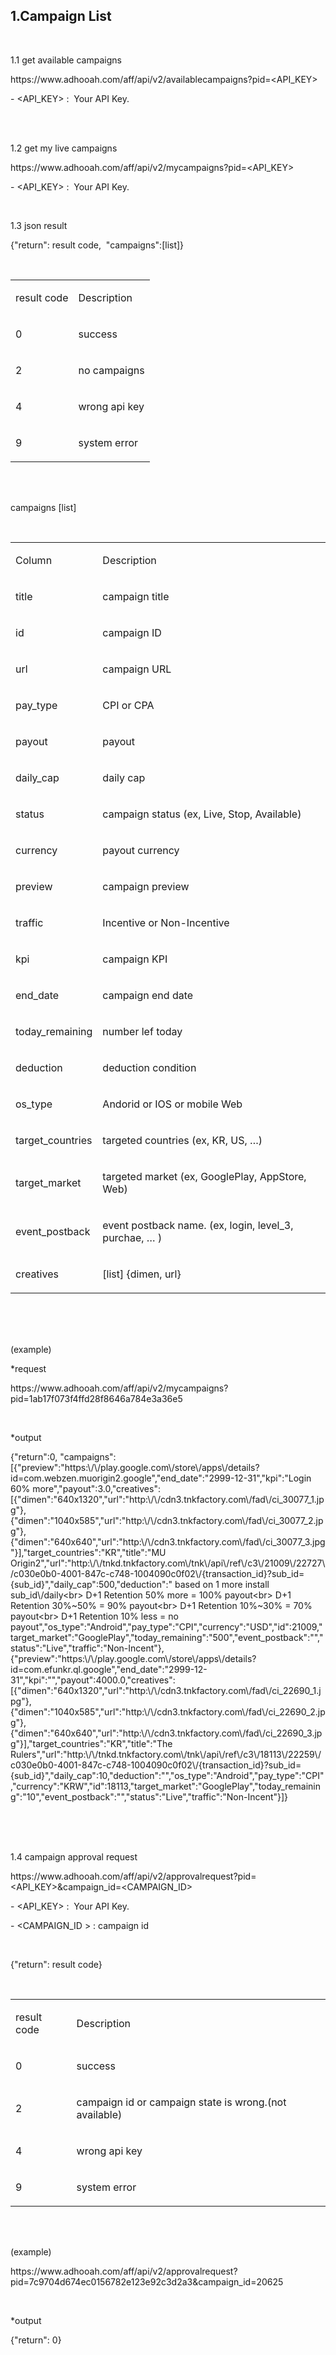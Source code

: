 <div class="ui segment">
		<h2>1.Campaign List</h2>
		<p>&nbsp;</p>
		<p>1.1 get available campaigns</p>
		<p>https://www.adhooah.com/aff/api/v2/availablecampaigns?pid=&lt;API_KEY&gt;</p>
		<p>- &lt;API_KEY&gt; : &nbsp;Your API Key.</p>
		<p>
			<br>
			<br>
		</p>
		<p>1.2 get my live campaigns</p>
		<p>https://www.adhooah.com/aff/api/v2/mycampaigns?pid=&lt;API_KEY&gt;</p>
		<p>- &lt;API_KEY&gt; : &nbsp;Your API Key.</p>
		<p>&nbsp;</p>
		<p>1.3 json result</p>
		<p>{"return": result code, &nbsp;"campaigns":[list]}</p>
		<p>&nbsp;</p>
		<table>
			<tbody>
				<tr>
					<td>
						<p>result code</p>
					</td>
					<td>
						<p>Description</p>
					</td>
				</tr>
				<tr>
					<td>
						<p>0</p>
					</td>
					<td>
						<p>success</p>
					</td>
				</tr>
				<tr>
					<td>
						<p>2</p>
					</td>
					<td>
						<p>no campaigns</p>
					</td>
				</tr>
				<tr>
					<td>
						<p>4</p>
					</td>
					<td>
						<p>wrong api key</p>
					</td>
				</tr>
				<tr>
					<td>
						<p>9</p>
					</td>
					<td>
						<p>system error</p>
					</td>
				</tr>
			</tbody>
		</table>
		<p>
			<br>
			<br>
		</p>
		<p>campaigns [list]</p>
		<p>&nbsp;</p>
		<table>
			<tbody>
				<tr>
					<td>
						<p>Column</p>
					</td>
					<td>
						<p>Description</p>
					</td>
				</tr>
				<tr>
					<td>
						<p>title</p>
					</td>
					<td>
						<p>campaign title</p>
					</td>
				</tr>
				<tr>
					<td>
						<p>id</p>
					</td>
					<td>
						<p>campaign ID</p>
					</td>
				</tr>
				<tr>
					<td>
						<p>url</p>
					</td>
					<td>
						<p>campaign URL</p>
					</td>
				</tr>
				<tr>
					<td>
						<p>pay_type</p>
					</td>
					<td>
						<p>CPI or CPA</p>
					</td>
				</tr>
				<tr>
					<td>
						<p>payout</p>
					</td>
					<td>
						<p>payout</p>
					</td>
				</tr>
				<tr>
					<td>
						<p>daily_cap</p>
					</td>
					<td>
						<p>daily cap</p>
					</td>
				</tr>
				<tr>
					<td>
						<p>status</p>
					</td>
					<td>
						<p>campaign status (ex, Live, Stop, Available)</p>
					</td>
				</tr>
				<tr>
					<td>
						<p>currency</p>
					</td>
					<td>
						<p>payout currency</p>
					</td>
				</tr>
				<tr>
					<td>
						<p>preview</p>
					</td>
					<td>
						<p>campaign preview</p>
					</td>
				</tr>
				<tr>
					<td>
						<p>traffic</p>
					</td>
					<td>
						<p>Incentive or Non-Incentive</p>
					</td>
				</tr>
				<tr>
					<td>
						<p>kpi</p>
					</td>
					<td>
						<p>campaign KPI</p>
					</td>
				</tr>
				<tr>
					<td>
						<p>end_date</p>
					</td>
					<td>
						<p>campaign end date</p>
					</td>
				</tr>
				<tr>
					<td>
						<p>today_remaining</p>
					</td>
					<td>
						<p>number lef today</p>
					</td>
				</tr>
				<tr>
					<td>
						<p>deduction</p>
					</td>
					<td>
						<p>deduction condition</p>
					</td>
				</tr>
				<tr>
					<td>
						<p>os_type</p>
					</td>
					<td>
						<p>Andorid or IOS or mobile Web</p>
					</td>
				</tr>
				<tr>
					<td>
						<p>target_countries</p>
					</td>
					<td>
						<p>targeted countries (ex, KR, US, …)</p>
					</td>
				</tr>
				<tr>
					<td>
						<p>target_market</p>
					</td>
					<td>
						<p>targeted market (ex, GooglePlay, AppStore, Web)</p>
					</td>
				</tr>
				<tr>
					<td>
						<p>event_postback</p>
					</td>
					<td>
						<p>event postback name. (ex, login, level_3, purchae, …
							)</p>
					</td>
				</tr>
				<tr>
					<td>
						<p>creatives</p>
					</td>
					<td>
						<p>[list] {dimen, url}</p>
					</td>
				</tr>
			</tbody>
		</table>
		<p>
			<br>
			<br>
			<br>
		</p>
		<p>(example)</p>
		<p>*request</p>
		<p>https://www.adhooah.com/aff/api/v2/mycampaigns?pid=1ab17f073f4ffd28f8646a784e3a36e5</p>
		<p>&nbsp;</p>
		<p>*output</p>
		<p>{"return":0,
			"campaigns":[{"preview":"https:\/\/play.google.com\/store\/apps\/details?id=com.webzen.muorigin2.google","end_date":"2999-12-31","kpi":"Login
			60%
			more","payout":3.0,"creatives":[{"dimen":"640x1320","url":"http:\/\/cdn3.tnkfactory.com\/fad\/ci_30077_1.jpg"},{"dimen":"1040x585","url":"http:\/\/cdn3.tnkfactory.com\/fad\/ci_30077_2.jpg"},{"dimen":"640x640","url":"http:\/\/cdn3.tnkfactory.com\/fad\/ci_30077_3.jpg"}],"target_countries":"KR","title":"MU
			Origin2","url":"http:\/\/tnkd.tnkfactory.com\/tnk\/api\/ref\/c3\/21009\/22727\/c030e0b0-4001-847c-c748-1004090c0f02\/{transaction_id}?sub_id={sub_id}","daily_cap":500,"deduction":"
			based on 1 more install sub_id\/daily&lt;br&gt; D+1 Retention 50%
			more = 100% payout&lt;br&gt; D+1 Retention 30%~50% = 90%
			payout&lt;br&gt; D+1 Retention 10%~30% = 70% payout&lt;br&gt; D+1
			Retention 10% less = no
			payout","os_type":"Android","pay_type":"CPI","currency":"USD","id":21009,"target_market":"GooglePlay","today_remaining":"500","event_postback":"","status":"Live","traffic":"Non-Incent"},{"preview":"https:\/\/play.google.com\/store\/apps\/details?id=com.efunkr.ql.google","end_date":"2999-12-31","kpi":"","payout":4000.0,"creatives":[{"dimen":"640x1320","url":"http:\/\/cdn3.tnkfactory.com\/fad\/ci_22690_1.jpg"},{"dimen":"1040x585","url":"http:\/\/cdn3.tnkfactory.com\/fad\/ci_22690_2.jpg"},{"dimen":"640x640","url":"http:\/\/cdn3.tnkfactory.com\/fad\/ci_22690_3.jpg"}],"target_countries":"KR","title":"The
			Rulers","url":"http:\/\/tnkd.tnkfactory.com\/tnk\/api\/ref\/c3\/18113\/22259\/c030e0b0-4001-847c-c748-1004090c0f02\/{transaction_id}?sub_id={sub_id}","daily_cap":10,"deduction":"","os_type":"Android","pay_type":"CPI","currency":"KRW","id":18113,"target_market":"GooglePlay","today_remaining":"10","event_postback":"","status":"Live","traffic":"Non-Incent"}]}</p>
		<p>
			<br>
			<br>
			<br>
		</p>
		<p>1.4 campaign approval request</p>
		<p>https://www.adhooah.com/aff/api/v2/approvalrequest?pid=&lt;API_KEY&gt;&amp;campaign_id=&lt;CAMPAIGN_ID&gt;</p>
		<p>- &lt;API_KEY&gt; : &nbsp;Your API Key.</p>
		<p>- &lt;CAMPAIGN_ID &gt; : campaign id</p>
		<p>&nbsp;</p>
		<p>{"return": result code}</p>
		<p>&nbsp;</p>
		<table>
			<tbody>
				<tr>
					<td>
						<p>result code</p>
					</td>
					<td>
						<p>Description</p>
					</td>
				</tr>
				<tr>
					<td>
						<p>0</p>
					</td>
					<td>
						<p>success</p>
					</td>
				</tr>
				<tr>
					<td>
						<p>2</p>
					</td>
					<td>
						<p>campaign id or campaign state is wrong.(not available)</p>
					</td>
				</tr>
				<tr>
					<td>
						<p>4</p>
					</td>
					<td>
						<p>wrong api key</p>
					</td>
				</tr>
				<tr>
					<td>
						<p>9</p>
					</td>
					<td>
						<p>system error</p>
					</td>
				</tr>
			</tbody>
		</table>
		<p>
			<br>
			<br>
		</p>
		<p>(example)</p>
		<p>https://www.adhooah.com/aff/api/v2/approvalrequest?pid=7c9704d674ec0156782e123e92c3d2a3&amp;campaign_id=20625</p>
		<p>&nbsp;</p>
		<p>*output</p>
		<p>{"return": 0}</p>
		<p>
			<br>
			<br>
			<br>
			<br>
			<br>
		</p>





</div>
